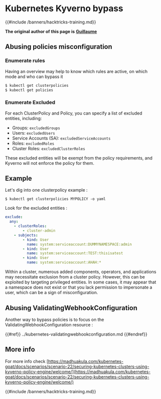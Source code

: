 # Kubernetes Kyverno bypass

{{#include /banners/hacktricks-training.md}}

**The original author of this page is** [**Guillaume**](https://www.linkedin.com/in/guillaume-chapela-ab4b9a196)


## Abusing policies misconfiguration

### Enumerate rules

Having an overview may help to know which rules are active, on which mode and who can bypass it

```bash
$ kubectl get clusterpolicies
$ kubectl get policies
```

### Enumerate Excluded

For each ClusterPolicy and Policy, you can specify a list of excluded entities, including:

- Groups: `excludedGroups`
- Users: `excludedUsers`
- Service Accounts (SA): `excludedServiceAccounts`
- Roles: `excludedRoles`
- Cluster Roles: `excludedClusterRoles`

These excluded entities will be exempt from the policy requirements, and Kyverno will not enforce the policy for them.

## Example

Let's dig into one clusterpolicy example :

```
$ kubectl get clusterpolicies MYPOLICY -o yaml
```

Look for the excluded entities :

```yaml
exclude:
  any:
    - clusterRoles:
        - cluster-admin
    - subjects:
        - kind: User
          name: system:serviceaccount:DUMMYNAMESPACE:admin
        - kind: User
          name: system:serviceaccount:TEST:thisisatest
        - kind: User
          name: system:serviceaccount:AHAH:*
```

Within a cluster, numerous added components, operators, and applications may necessitate exclusion from a cluster policy. However, this can be exploited by targeting privileged entities. In some cases, it may appear that a namespace does not exist or that you lack permission to impersonate a user, which can be a sign of misconfiguration.

## Abusing ValidatingWebhookConfiguration

Another way to bypass policies is to focus on the ValidatingWebhookConfiguration resource :

{{#ref}}
../kubernetes-validatingwebhookconfiguration.md
{{#endref}}

## More info

For more info check [https://madhuakula.com/kubernetes-goat/docs/scenarios/scenario-22/securing-kubernetes-clusters-using-kyverno-policy-engine/welcome/](https://madhuakula.com/kubernetes-goat/docs/scenarios/scenario-22/securing-kubernetes-clusters-using-kyverno-policy-engine/welcome/)

{{#include /banners/hacktricks-training.md}}
